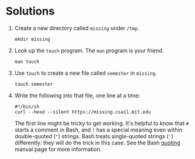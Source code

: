 # Solutions

1. Create a new directory called `missing` under `/tmp`.
	```
	mkdir missing
	```

2. Look up the `touch` program. The `man` program is your friend.

	```
	man touch
	```

3. Use `touch` to create a new file called `semester` in `missing`.

	```
	touch semester
	```

4. Write the following into that file, one line at a time:
    ```
    #!/bin/sh
    curl --head --silent https://missing.csail.mit.edu
    ```
    The first line might be tricky to get working. It's helpful to know that
    `#` starts a comment in Bash, and `!` has a special meaning even within
    double-quoted (`"`) strings. Bash treats single-quoted strings (`'`)
    differently: they will do the trick in this case. See the Bash
    [quoting](https://www.gnu.org/software/bash/manual/html_node/Quoting.html)
    manual page for more information.